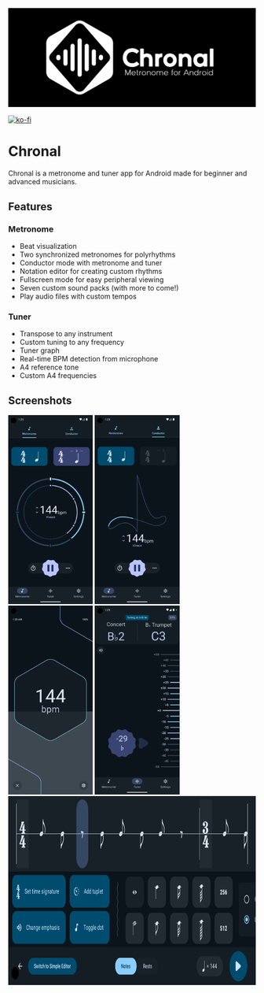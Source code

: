 <img src="assets/logo-header.png" alt="Chronal logo">

[![ko-fi](https://ko-fi.com/img/githubbutton_sm.svg)](https://ko-fi.com/M4M41JEDWA)

# Chronal
Chronal is a metronome and tuner app for Android made for beginner and advanced musicians. 

## Features

### Metronome
* Beat visualization
* Two synchronized metronomes for polyrhythms
* Conductor mode with metronome and tuner
* Notation editor for creating custom rhythms
* Fullscreen mode for easy peripheral viewing
* Seven custom sound packs (with more to come!)
* Play audio files with custom tempos

### Tuner
* Transpose to any instrument
* Custom tuning to any frequency
* Tuner graph
* Real-time BPM detection from microphone
* A4 reference tone
* Custom A4 frequencies

## Screenshots

<img src="assets/app-main.png" alt="Main metronome page" height=384>
<img src="assets/app-conductor.png" alt="Conductor page" height=384>
<img src="assets/app-fullscreen.png" alt="Fullscreen mode" height=384>
<img src="assets/app-tuner.png" alt="Tuner page" height=384>
<img src="assets/app-editor.png" alt="Notation editor" height="384">
